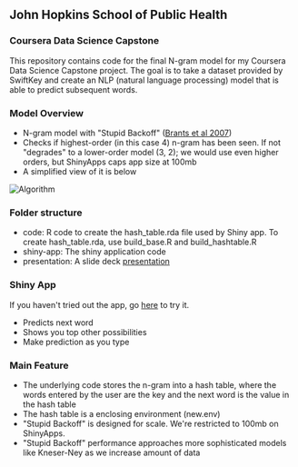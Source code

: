 ## John Hopkins School of Public Health
### Coursera Data Science Capstone

This repository contains code for the final N-gram model for my Coursera
Data Science Capstone project. The goal is to take a dataset provided by
SwiftKey and create an NLP (natural language processing) model that is able
to predict subsequent words.

### Model Overview
- N-gram model with "Stupid Backoff" ([Brants et al 2007](http://www.cs.columbia.edu/~smaskey/CS6998-0412/supportmaterial/langmodel_mapreduce.pdf))
- Checks if highest-order (in this case 4) n-gram has been seen. If not "degrades" to a lower-order model (3, 2); we would use even higher orders, but ShinyApps caps app size at 100mb
- A simplified view of it is below

![Algorithm](https://raw.githubusercontent.com/cleosson/data-science-capstone/master/presentation/images/algorithm_flow.png)

### Folder structure

- code: R code to create the hash_table.rda file used by Shiny app. To create hash_table.rda, use build_base.R and build_hashtable.R
- shiny-app: The shiny application code
- presentation: A slide deck [presentation](http://rpubs.com/cleosson/DataScienceCapstone)

### Shiny App
If you haven't tried out the app, go [here](https://cleosson.shinyapps.io/DataScienceCapstone/) to try it.

- Predicts next word
- Shows you top other possibilities
- Make prediction as you type


### Main Feature
- The underlying code stores the n-gram into a hash table, where the words entered by the user are the key and the next word is the value in the hash table
- The hash table is a enclosing environment (new.env)
- "Stupid Backoff" is designed for scale. We're restricted to 100mb on ShinyApps.
- "Stupid Backoff" performance approaches more sophisticated models like Kneser-Ney as we increase amount of data

